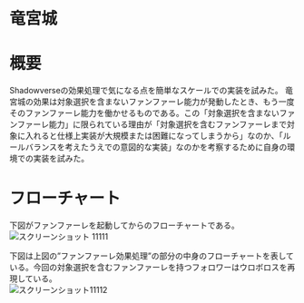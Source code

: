 # 竜宮城
# 概要
Shadowverseの効果処理で気になる点を簡単なスケールでの実装を試みた。
竜宮城の効果は対象選択を含まないファンファーレ能力が発動したとき、もう一度そのファンファーレ能力を働かせるものである。この「対象選択を含まないファンファーレ能力」に限られている理由が「対象選択を含むファンファーレまで対象に入れると仕様上実装が大規模または困難になってしまうから」なのか、「ルールバランスを考えたうえでの意図的な実装」なのかを考察するために自身の環境での実装を試みた。

# フローチャート
下図がファンファーレを起動してからのフローチャートである。<br/>
![スクリーンショット 11111](https://github.com/syuuiti/SV_Ryuuguuzyou/assets/168068060/df676443-e798-4310-a11d-79ee4fbaf011)

下図は上図の”ファンファーレ効果処理”の部分の中身のフローチャートを表している。今回の対象選択を含むファンファーレを持つフォロワーはウロボロスを再現している。<br/>
![スクリーンショット11112](https://github.com/syuuiti/SV_Ryuuguuzyou/assets/168068060/ba993a92-2a04-4f5b-8db9-eb1e69ffaca2)
